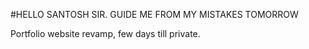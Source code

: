 #HELLO SANTOSH SIR. GUIDE ME FROM MY MISTAKES TOMORROW

Portfolio website revamp, few days till private.
